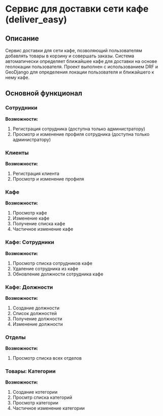 # Сервис для доставки сети кафе (deliver_easy)

## Описание
Сервис доставки для сети кафе, позволяющий пользователям добавлять товары в корзину и совершать заказы. Система автоматически определяет ближайшее кафе для доставки на основе геолокации пользователя. Проект выполнен с использованием DRF и GeoDjango для определения локации пользователя и ближайшего к нему кафе.

## Основной функционал
### Сотрудники
**Возможности:**
1. Регистрация сотрудника (доступна только администратору)
2. Просмотр и изменение профиля сотрудника (доступна только администратору)

### Клиенты
**Возможности:**
1. Регистрация клиента
2. Просмотр и изменение профиля

### Кафе
**Возможности:**
1. Просмотр кафе
2. Изменение кафе
3. Получение списка кафе
4. Частичное изменение кафе

### Кафе: Сотрудники
**Возможности:**
1. Просмотр списка сотрудников кафе
2. Удаление сотрудника из кафе
3. Обновление должности сотрудника кафе

### Кафе: Должности
**Возможности:**
1. Создание должности
2. Список должностей
3. Получение должности
4. Изменение должности

### Отделы
**Возможности:**
1. Просмотр списка всех отделов

### Товары: Категории
**Возможности:**
1. Создание котегории
2. Просмтр списка категорий
3. Просмотр категории
4. Частичное изменение категории

